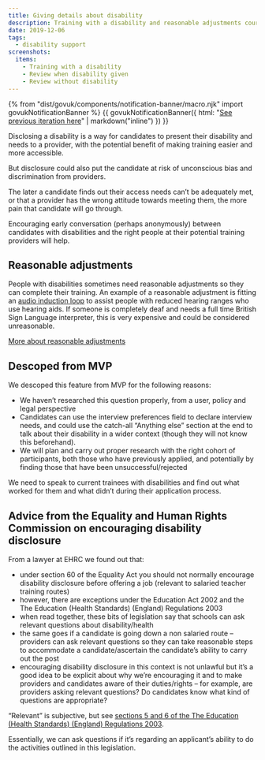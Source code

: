 ```yaml
---
title: Giving details about disability
description: Training with a disability and reasonable adjustments course choices.
date: 2019-12-06
tags:
  - disability support
screenshots:
  items:
    - Training with a disability
    - Review when disability given
    - Review without disability
---
```


{% from "dist/govuk/components/notification-banner/macro.njk" import govukNotificationBanner %}
{{ govukNotificationBanner({
  html: "[See previous iteration here](/apply-for-teacher-training/training-with-a-disability-iteration)" | markdown("inline")
}) }}

Disclosing a disability is a way for candidates to present their disability and needs to a provider, with the potential benefit of making training easier and more accessible.

But disclosure could also put the candidate at risk of unconscious bias and discrimination from providers.

The later a candidate finds out their access needs can’t be adequately met, or that a provider has the wrong attitude towards meeting them, the more pain that candidate will go through.

Encouraging early conversation (perhaps anonymously) between candidates with disabilities and the right people at their potential training providers will help.

## Reasonable adjustments

People with disabilities sometimes need reasonable adjustments so they can complete their training. An example of a reasonable adjustment is fitting an [audio induction loop](https://en.wikipedia.org/wiki/Audio_induction_loop) to assist people with reduced hearing ranges who use hearing aids. If someone is completely deaf and needs a full time British Sign Language interpreter, this is very expensive and could be considered unreasonable.

[More about reasonable adjustments](https://www.gov.uk/reasonable-adjustments-for-disabled-workers)

## Descoped from MVP

We descoped this feature from MVP for the following reasons:

- We haven’t researched this question properly, from a user, policy and legal perspective
- Candidates can use the interview preferences field to declare interview needs, and could use the catch-all “Anything else” section at the end to talk about their disability in a wider context (though they will not know this beforehand).
- We will plan and carry out proper research with the right cohort of participants, both those who have previously applied, and potentially by finding those that have been unsuccessful/rejected

We need to speak to current trainees with disabilities and find out what worked for them and what didn’t during their application process.

## Advice from the Equality and Human Rights Commission on encouraging disability disclosure

From a lawyer at EHRC we found out that:

- under section 60 of the Equality Act you should not normally encourage disability disclosure before offering a job (relevant to salaried teacher training routes)
- however, there are exceptions under the Education Act 2002 and the The Education (Health Standards) (England) Regulations 2003
- when read together, these bits of legislation say that schools can ask relevant questions about disability/health
- the same goes if a candidate is going down a non salaried route – providers can ask relevant questions so they can take reasonable steps to accommodate a candidate/ascertain the candidate’s ability to carry out the post
- encouraging disability disclosure in this context is not unlawful but it’s a good idea to be explicit about why we’re encouraging it and to make providers and candidates aware of their duties/rights – for example, are providers asking relevant questions? Do candidates know what kind of questions are appropriate?

“Relevant” is subjective, but see [sections 5 and 6 of the The Education (Health Standards) (England) Regulations 2003](http://www.legislation.gov.uk/uksi/2003/3139/regulation/5/made).

Essentially, we can ask questions if it’s regarding an applicant’s ability to do the activities outlined in this legislation.
